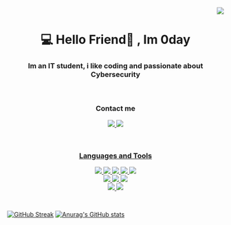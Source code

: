 <br>
<p align = "right"> <img src = "https://komarev.com/ghpvc/?username=Im0day&color=blueviolet&plastic" </p>
<h1 align = "center">💻 Hello Friend👋 , Im 0day</h1>

<h3 align = "center"> Im an IT student, i like coding and passionate about Cybersecurity </p>


<br>


**<h3 align = "center">Contact me</h3>** 
<p align= "center">
<a href = "mailto:Im0day@proton.me"> <a href = "https://t.me/Im0day"> <img src = "https://img.shields.io/badge/Telegram-2CA5E0?style=for-the-badge&logo=telegram&logoColor=white"> <img src = "https://img.shields.io/badge/ProtonMail-8B89CC?style=for-the-badge&logo=protonmail&logoColor=white"> </p>
<br>


<h3 align = "center"> Languages and Tools</h3>
<p align = "center" "> <img src = "https://img.shields.io/badge/HTML5-E34F26?style=for-the-badge&logo=html5&logoColor=white"> <img src = "https://img.shields.io/badge/CSS3-1572B6?style=for-the-badge&logo=css3&logoColor=white"> <img src = "https://img.shields.io/badge/Python-FFD43B?style=for-the-badge&logo=python&logoColor=blue" > <img src = "https://img.shields.io/badge/Markdown-000000?style=for-the-badge&logo=markdown&logoColor=white"> <img src =  "https://img.shields.io/badge/Linux-FCC624?style=for-the-badge&logo=linux&logoColor=black"> <br>
<img src  = "https://img.shields.io/badge/GitHub-100000?style=for-the-badge&logo=github&logoColor=white"> <img src = "https://img.shields.io/badge/GIT-E44C30?style=for-the-badge&logo=git&logoColor=white"> <img src = "https://img.shields.io/badge/GNU%20Bash-4EAA25?style=for-the-badge&logo=GNU%20Bash&logoColor=white"><br> <img src = "https://img.shields.io/badge/VirtualBox-21416b?style=for-the-badge&logo=VirtualBox&logoColor=white"> <img src = "https://img.shields.io/badge/VSCode-0078D4?style=for-the-badge&logo=visual%20studio%20code&logoColor=white"> </p>


<br>
<p align = "center">
                   
[![GitHub Streak](https://streak-stats.demolab.com?user=Im0day&theme=algolia&border_radius=4&date_format=j%20M%5B%20Y%5D)](https://git.io/streak-stats)
[![Anurag's GitHub stats](https://github-readme-stats.vercel.app/api?username=Im0day&show_icons=true&theme=transparent)](https://github.com/anuraghazra/github-readme-stats) </p>
  
                   
